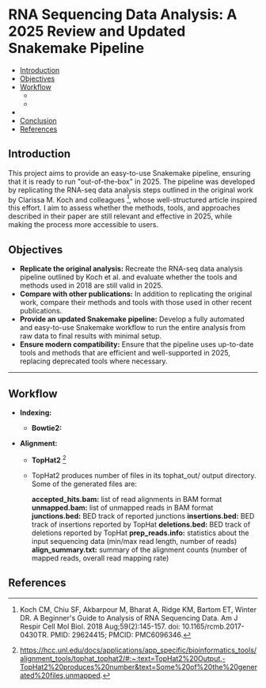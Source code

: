 # RNA Sequencing Data Analysis: A 2025 Review and Updated Snakemake Pipeline

- [Introduction](#introduction)
- [Objectives](#objectives)
- [Workflow](#workflow)
  - [](#)
  - [](#)
- [](#)
- [Conclusion](#conclusion)
- [References](#references)


## Introduction

This project aims to provide an easy-to-use Snakemake pipeline, ensuring that it is ready to run "out-of-the-box" in 2025. The pipeline was developed by replicating the RNA-seq data analysis steps outlined in the original work by Clarissa M. Koch and colleagues [^1], whose well-structured article inspired this effort. I aim to assess whether the methods, tools, and approaches described in their paper are still relevant and effective in 2025, while making the process more accessible to users.

## Objectives

- **Replicate the original analysis:** Recreate the RNA-seq data analysis pipeline outlined by Koch et al. and evaluate whether the tools and methods used in 2018 are still valid in 2025.
- **Compare with other publications:** In addition to replicating the original work, compare their methods and tools with those used in other recent publications.
- **Provide an updated Snakemake pipeline:** Develop a fully automated and easy-to-use Snakemake workflow to run the entire analysis from raw data to final results with minimal setup.
- **Ensure modern compatibility:** Ensure that the pipeline uses up-to-date tools and methods that are efficient and well-supported in 2025, replacing deprecated tools where necessary.
---
## Workflow

- **Indexing:**
  - **Bowtie2:**

- **Alignment:**

  - **TopHat2** [^2]
  - TopHat2 produces number of files in its tophat_out/ output directory. Some of the generated files are:

    **accepted_hits.bam:** list of read alignments in BAM format
    **unmapped.bam:** list of unmapped reads in BAM format
    **junctions.bed:** BED track of reported junctions
    **insertions.bed:** BED track of insertions reported by TopHat
    **deletions.bed:** BED track of deletions reported by TopHat
    **prep_reads.info:** statistics about the input sequencing data (min/max read length, number of reads)
    **align_summary.txt:** summary of the alignment counts (number of mapped reads, overall read mapping rate)


## References
[^1]: Koch CM, Chiu SF, Akbarpour M, Bharat A, Ridge KM, Bartom ET, Winter DR. A Beginner's Guide to Analysis of RNA Sequencing Data. Am J Respir Cell Mol Biol. 2018 Aug;59(2):145-157. doi: 10.1165/rcmb.2017-0430TR. PMID: 29624415; PMCID: PMC6096346.
[^2]: https://hcc.unl.edu/docs/applications/app_specific/bioinformatics_tools/alignment_tools/tophat_tophat2/#:~:text=TopHat2%20Output,-TopHat2%20produces%20number&text=Some%20of%20the%20generated%20files,unmapped.
